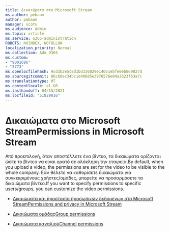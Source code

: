 ```yaml
---
title: Δικαιώματα στο Microsoft Stream
ms.author: pebaum
author: pebaum
manager: scotv
ms.audience: Admin
ms.topic: article
ms.service: o365-administration
ROBOTS: NOINDEX, NOFOLLOW
localization_priority: Normal
ms.collection: Adm_O365
ms.custom:
- "9001696"
- "3773"
ms.openlocfilehash: 9cd3b2e5c8d1bd336029e14051ebfe0eb069827d
ms.sourcegitcommit: 8bc60ec34bc1e40685e3976576e04a2623f63a7c
ms.translationtype: MT
ms.contentlocale: el-GR
ms.lasthandoff: 04/15/2021
ms.locfileid: "51829016"
---
```

# <a name="permissions-in-microsoft-stream"></a><span data-ttu-id="d8cea-102">Δικαιώματα στο Microsoft Stream</span><span class="sxs-lookup"><span data-stu-id="d8cea-102">Permissions in Microsoft Stream</span></span>

<span data-ttu-id="d8cea-103">Από προεπιλογή, όταν αποστέλλετε ένα βίντεο, τα δικαιώματα ορίζονται ώστε το βίντεο να είναι ορατό σε ολόκληρη την εταιρεία.</span><span class="sxs-lookup"><span data-stu-id="d8cea-103">By default, when you upload a video, the permissions are set for the video to be visible to the whole company.</span></span> <span data-ttu-id="d8cea-104">Εάν θέλετε να καθορίσετε δικαιώματα για συγκεκριμένους χρήστες/ομάδες, μπορείτε να προσαρμόσετε τα δικαιώματα βίντεο.</span><span class="sxs-lookup"><span data-stu-id="d8cea-104">If you want to specify permissions to specific users/groups, you can customize the video permissions.</span></span>

- [<span data-ttu-id="d8cea-105">Δικαιώματα και προστασία προσωπικών δεδομένων στο Microsoft Stream</span><span class="sxs-lookup"><span data-stu-id="d8cea-105">Permissions and privacy in Microsoft Stream</span></span>](https://docs.microsoft.com/stream/portal-permissions)

- [<span data-ttu-id="d8cea-106">Δικαιώματα ομάδας</span><span class="sxs-lookup"><span data-stu-id="d8cea-106">Group permissions</span></span>](https://docs.microsoft.com/stream/portal-permissions#group-permissions)

- [<span data-ttu-id="d8cea-107">Δικαιώματα καναλιού</span><span class="sxs-lookup"><span data-stu-id="d8cea-107">Channel permissions</span></span>](https://docs.microsoft.com/stream/portal-permissions#channel-permissions)